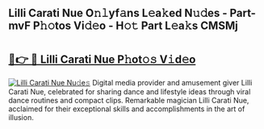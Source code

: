 ## Lilli Carati Nue O𝚗𝚕yf𝚊ns L𝚎a𝚔ed N𝚞𝚍es - Part-mvF P𝚑𝚘tos Vi𝚍𝚎o - H𝚘𝚝 Part L𝚎a𝚔s CMSMj

# <h2><a href="http://kf1be7.oniu.top/?m=Lilli+Carati+Nue">🔗👉 🔴 Lilli Carati Nue P𝚑ot𝚘𝚜 V𝚒d𝚎o</a></h2>

[![Lilli Carati Nue Nu𝚍e𝚜](https://i.imgur.com/0qMVB7G.gif)](http://kf1be7.oniu.top/?m=Lilli+Carati+Nue)
Digital media provider and amusement giver Lilli Carati Nue, celebrated for sharing dance and lifestyle ideas through viral dance routines and compact clips. Remarkable magician Lilli Carati Nue, acclaimed for their exceptional skills and accomplishments in the art of illusion.  
